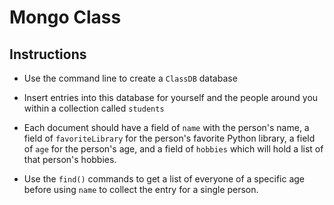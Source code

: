 
# Mongo Class

## Instructions

* Use the command line to create a `ClassDB` database

* Insert entries into this database for yourself and the people around you within a collection called `students`

* Each document should have a field of `name` with the person's name, a field of `favoriteLibrary` for the person's favorite Python library, a field of `age` for the person's age, and a field of `hobbies` which will hold a list of that person's hobbies.

* Use the `find()` commands to get a list of everyone of a specific age before using `name` to collect the entry for a single person.
